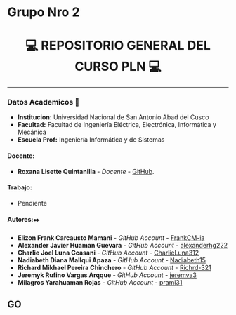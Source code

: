 # Grupo Nro 2
# **<center> 💻 REPOSITORIO GENERAL DEL CURSO PLN 💻 </center>**

---

### Datos Academicos 📖

- **Institucion:** Universidad Nacional de San Antonio Abad del Cusco
- **Facultad:** Facultad de Ingeniería Eléctrica, Electrónica, Informática y Mecánica
- **Escuela Prof:** Ingeniería Informática y de Sistemas

#### Docente:

- **Roxana Lisette Quintanilla** - _Docente_ - [GitHub](https://github.com/nitanilla).

#### Trabajo:

- Pendiente

#### Autores:✒️

- **Elizon Frank Carcausto Mamani** - _GitHub Account_ - [FrankCM-ia](https://github.com/FrankCM-ia)
- **Alexander Javier Huaman Guevara** - _GitHub Account_ - [alexanderhg222](https://github.com/alexanderhg222)
- **Charlie Joel Luna Ccasani** - _GitHub Account_ - [CharlieLuna312](https://github.com/CharlieLuna312)
- **Nadiabeth Diana Mallqui Apaza** - _GitHub Account_ - [Nadiabeth15](https://github.com/Nadiabeth15)
- **Richard Mikhael Pereira Chinchero** - _GitHub Account_ - [Richrd-321](https:github.com/Richrd-321)
- **Jeremyk Rufino Vargas Arqque** - _GitHub Account_ - [jeremva3](https:github.com/jeremva3)
- **Milagros Yarahuaman Rojas** - _GitHub Account_ - [prami31](https://github.com/prami31)
## GO

